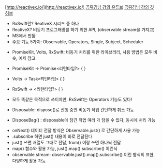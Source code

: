 [http://reactivex.io/](http://reactivex.io/)
[곰튀김님 강의 유튜브](https://www.youtube.com/channel/UCsrPur3UrxuwGmT1Jq6tkQw)
[곰튀김님 강의 깃허브](https://github.com/iamchiwon/RxSwift_In_4_Hours)

- RxSwift란? ReativeX 시리즈 중 하나
- ReativeX? 비동기 프로그래밍를 하기 위한 API, (observable stream을 가지고)
- MS에서 만듦
- 주요 기능 5가지:  Observable, Operators, Single, Subject, Scheduler

<step1>

- PromiseKit, Volts, RxSwift: 비동기 처리를 위한 라이브러리, 사용 방법은 모두 비슷, 예제 참고
- PromiseKit → Promise<리턴타입?> { }
- Volts → Task<리턴타입> { }
- RxSwift → <리턴타입?> { }
- 모두 똑같은 목적으로 쓰이지만, RxSwift는 Operators 기능도 있다!

- Disposable: dispose()로 진행 중인 비동기 작업 간단하게 취소 가능
- DisposeBag() : disposable에 담긴 작업 여러 개 담을 수 있다, 동시에 처리 가능

<step2>

- onNext() 데이터 전달 방식은 Observable.just() 로 간단하게 사용 가능
- .subscribe 하면 just() 내용이 바로 전달된다
- just() 쓰면 배열도 그대로 전달, from() 이랑 쓰면 하나씩 전달
- map() 함수와 활용 가능, just().map().subscribe() 이런식
- observable stream: observable.just().map().subscribe() 이런 방식의 표현, 다양하게 활용 가능
